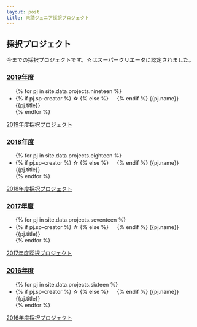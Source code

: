 ```yaml
---
layout: post
title: 未踏ジュニア採択プロジェクト
---
```


<div class="">
  <h2>採択プロジェクト</h2>
  <p>今までの採択プロジェクトです。☆はスーパークリエータに認定されました。</p>
  <a href="/projects/2019"><h3>2019年度</h3></a>
  <ul class="list-none">
    {% for pj in site.data.projects.nineteen %}
    <li>
      {% if pj.sp-creator %}
      <span>☆ </span>
      {% else %}
      <span>　 </span>
      {% endif %}
      {{pj.name}} {{pj.title}}
    </li>
    {% endfor %}
  </ul>
  <a href="/projects/2019" class="button">2019年度採択プロジェクト</a>
  <a href="/projects/2018"><h3>2018年度</h3></a>
  <ul class="list-none">
    {% for pj in site.data.projects.eighteen %}
    <li>
      {% if pj.sp-creator %}
      <span>☆ </span>
      {% else %}
      <span>　 </span>
      {% endif %}
      {{pj.name}} {{pj.title}}
    </li>
    {% endfor %}
  </ul>
  <a href="/projects/2018" class="button">2018年度採択プロジェクト</a>
  <a href="/projects/2017"><h3>2017年度</h3></a>
  <ul class="list-none">
    {% for pj in site.data.projects.seventeen %}
    <li>
      {% if pj.sp-creator %}
      <span>☆ </span>
      {% else %}
      <span>　 </span>
      {% endif %}
      {{pj.name}} {{pj.title}}
    </li>
    {% endfor %}
  </ul>
  <a href="/projects/2017" class="button">2017年度採択プロジェクト</a>
  <a href="/projects/2016"><h3>2016年度</h3></a>
  <ul class="list-none">
    {% for pj in site.data.projects.sixteen %}
    <li>
      {% if pj.sp-creator %}
      <span>☆ </span>
      {% else %}
      <span>　 </span>
      {% endif %}
      {{pj.name}} {{pj.title}}
    </li>
    {% endfor %}
  </ul>
  <a href="/projects/2016" class="button">2016年度採択プロジェクト</a>
</div>

